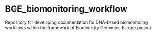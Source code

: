 # BGE_biomonitoring_workflow

Repository for developing documentation for DNA-based biomonitoring workflows within the framework of Biodiversity Genomics Europe project.
